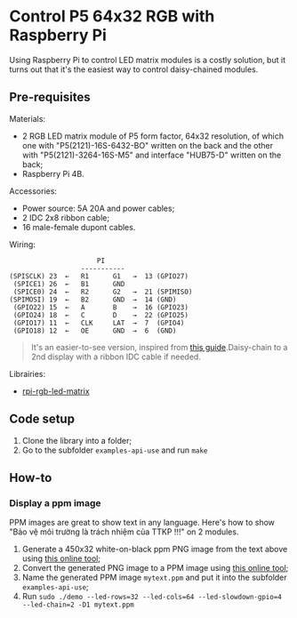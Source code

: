 # Control P5 64x32 RGB with Raspberry Pi

Using Raspberry Pi to control LED matrix modules is a costly solution, but it turns out that it's the easiest way to control daisy-chained modules.

## Pre-requisites

Materials:

* 2 RGB LED matrix module of P5 form factor, 64x32 resolution, of which one with "P5(2121)-16S-6432-BO" written on the back and the other with "P5(2121)-3264-16S-M5" and interface "HUB75-D" written on the back;
* Raspberry Pi 4B.

Accessories:

* Power source: 5A 20A and power cables;
* 2 IDC 2x8 ribbon cable;
* 16 male-female dupont cables.

Wiring:

```
                      PI
                  -----------
(SPISCLK) 23  ←   R1      G1   →  13 (GPIO27)
 (SPICE1) 26  ←   B1      GND
 (SPICE0) 24  ←   R2      G2   →  21 (SPIMISO)
(SPIMOSI) 19  ←   B2      GND  →  14 (GND)
 (GPIO22) 15  ←   A       B    →  16 (GPIO23)
 (GPIO24) 18  ←   C       D    →  22 (GPIO25)
 (GPIO17) 11  ←   CLK     LAT  →  7  (GPIO4)
 (GPIO18) 12  ←   OE      GND  →  6  (GND)
```

> It's an easier-to-see version, inspired from [this guide](https://github.com/hzeller/rpi-rgb-led-matrix/blob/master/wiring.md).Daisy-chain to a 2nd display with a ribbon IDC cable if needed.

Librairies:

* [rpi-rgb-led-matrix](https://github.com/hzeller/rpi-rgb-led-matrix/)

## Code setup

1. Clone the library into a folder;
2. Go to the subfolder `examples-api-use` and run `make`

## How-to

### Display a ppm image

PPM images are great to show text in any language. Here's how to show "Bảo vệ môi trường là trách nhiệm của TTKP !!!" on 2 modules.

1. Generate a 450x32 white-on-black ppm PNG image from the text above using [this online tool](https://text2image.com/);
2. Convert the generated PNG image to a PPM image using [this online tool](https://convertio.co/png-ppm/);
3. Name the generated PPM image `mytext.ppm` and put it into the subfolder `examples-api-use`;
4. Run `sudo ./demo --led-rows=32 --led-cols=64 --led-slowdown-gpio=4 --led-chain=2 -D1 mytext.ppm`

